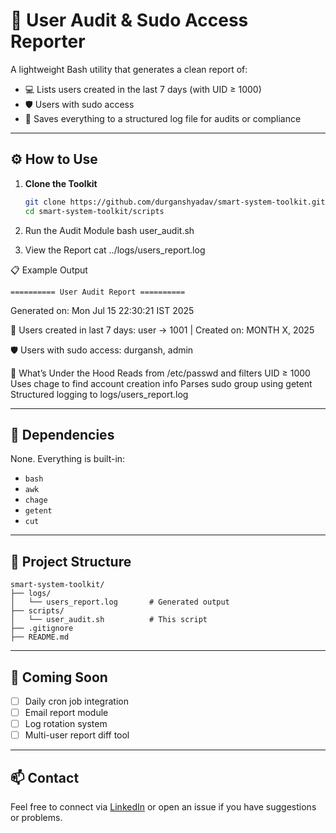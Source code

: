 # 🧠 User Audit & Sudo Access Reporter

A lightweight Bash utility that generates a clean report of:

- 💻 Lists users created in the last 7 days (with UID ≥ 1000)
- 🛡️ Users with sudo access
- 📄 Saves everything to a structured log file for audits or compliance


---

## ⚙️ How to Use

1. **Clone the Toolkit**
   ```bash
   git clone https://github.com/durganshyadav/smart-system-toolkit.git
   cd smart-system-toolkit/scripts

2. Run the Audit Module
   bash user_audit.sh

3. View the Report
   cat ../logs/users_report.log


📋 Example Output

    ========== User Audit Report ==========
Generated on: Mon Jul 15 22:30:21 IST 2025

👤 Users created in last 7 days:
user -> 1001 | Created on: MONTH X, 2025

🛡️ Users with sudo access:
durgansh, admin

🧠 What’s Under the Hood
Reads from /etc/passwd and filters UID ≥ 1000
Uses chage to find account creation info
Parses sudo group using getent
Structured logging to logs/users_report.log

---

## 🔧 Dependencies
None. Everything is built-in:

- `bash`
- `awk`
- `chage`
- `getent`
- `cut`
---

## 📁 Project Structure
```
smart-system-toolkit/
├── logs/
│   └── users_report.log       # Generated output
├── scripts/
│   └── user_audit.sh          # This script
├── .gitignore
├── README.md
```

---

## 🚀 Coming Soon

- [ ] Daily cron job integration
- [ ] Email report module
- [ ] Log rotation system
- [ ] Multi-user report diff tool

---

## 📫 Contact
Feel free to connect via [LinkedIn](https://www.linkedin.com/in/durganshyadav/) or open an issue if you have suggestions or problems.
